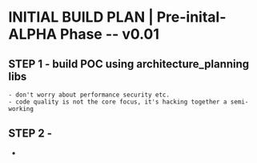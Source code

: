 # INITIAL BUILD PLAN | Pre-inital-ALPHA Phase -- v0.01

## STEP 1 - build POC using architecture_planning libs
    - don't worry about performance security etc.
    - code quality is not the core focus, it's hacking together a semi-working

## STEP 2 - 
- 